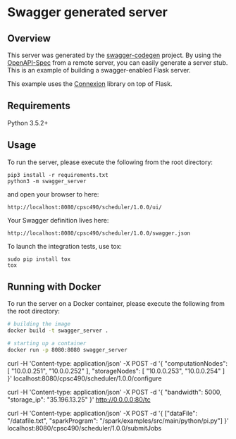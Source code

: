 # Swagger generated server

## Overview
This server was generated by the [swagger-codegen](https://github.com/swagger-api/swagger-codegen) project. By using the
[OpenAPI-Spec](https://github.com/swagger-api/swagger-core/wiki) from a remote server, you can easily generate a server stub.  This
is an example of building a swagger-enabled Flask server.

This example uses the [Connexion](https://github.com/zalando/connexion) library on top of Flask.

## Requirements
Python 3.5.2+

## Usage
To run the server, please execute the following from the root directory:

```
pip3 install -r requirements.txt
python3 -m swagger_server
```

and open your browser to here:

```
http://localhost:8080/cpsc490/scheduler/1.0.0/ui/
```

Your Swagger definition lives here:

```
http://localhost:8080/cpsc490/scheduler/1.0.0/swagger.json
```

To launch the integration tests, use tox:
```
sudo pip install tox
tox
```

## Running with Docker

To run the server on a Docker container, please execute the following from the root directory:

```bash
# building the image
docker build -t swagger_server .

# starting up a container
docker run -p 8080:8080 swagger_server
```

curl -H 'Content-type: application/json' -X POST -d '{
  "computationNodes": [
    "10.0.0.251",
    "10.0.0.252"
  ],
  "storageNodes": [
    "10.0.0.253",
    "10.0.0.254"
  ]
}' localhost:8080/cpsc490/scheduler/1.0.0/configure


curl -H 'Content-type: application/json' -X POST -d '{
  "bandwidth": 5000,
  "storage_ip": "35.196.13.25"
}' http://0.0.0.0:80/tc

curl -H 'Content-type: application/json' -X POST -d '{
  ["dataFile": "/datafile.txt",
  "sparkProgram": "/spark/examples/src/main/python/pi.py"]
}' localhost:8080/cpsc490/scheduler/1.0.0/submitJobs
